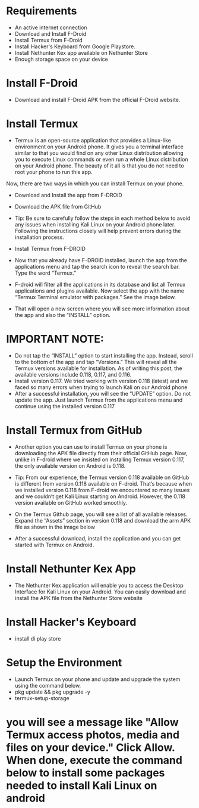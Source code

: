 # Requirements
- An active internet connection
- Download and Install F-Droid
- Install Termux from F-Droid
- Install Hacker's Keyboard from Google Playstore.
- Install Nethunter Kex app available on Nethunter Store
- Enough storage space on your device
#  Install F-Droid
- Download and install F-Droid APK from the official F-Droid website.
# Install Termux
- Termux is an open-source application that provides a Linux-like environment on your Android phone. It gives you a terminal interface similar to that you would find on any other Linux distribution allowing you to execute Linux commands or even run a whole Linux distribution on your Android phone. The beauty of it all is that you do not need to root your phone to run this app.

Now, there are two ways in which you can install Termux on your phone.

- Download and Install the app from F-DROiD
- Download the APK file from GitHub
- Tip: Be sure to carefully follow the steps in each method below to avoid any issues when installing Kali Linux on your Android phone later. Following the instructions closely will help prevent errors during the installation process.

- Install Termux from F-DROID
- Now that you already have F-DROID installed, launch the app from the applications menu and tap the search icon to reveal the search bar. Type the word “Termux.”
- F-droid will filter all the applications in its database and list all Termux applications and plugins available. Now select the app with the name “Termux Terminal emulator with packages.” See the image below.
- That will open a new screen where you will see more information about the app and also the “INSTALL” option.
# IMPORTANT NOTE:
- Do not tap the “INSTALL” option to start installing the app. Instead, scroll to the bottom of the app and tap “Versions.” This will reveal all the Termux versions available for installation. As of writing this post, the available versions include 0.118, 0.117, and 0.116.
- Install version 0.117. We tried working with version 0.118 (latest) and we faced so many errors when trying to launch Kali on our Android phone
- After a successful installation, you will see the “UPDATE” option. Do not update the app. Just launch Termux from the applications menu and continue using the installed version 0.117
# Install Termux from GitHub
- Another option you can use to install Termux on your phone is downloading the APK file directly from their official GitHub page. Now, unlike in F-droid where we insisted on installing Termux version 0.117, the only available version on Android is 0.118.

- Tip: From our experience, the Termux version 0.118 available on GitHub is different from version 0.118 available on F-droid. That’s because when we installed version 0.118 from F-droid we encountered so many issues and we couldn’t get Kali Linux starting on Android. However, the 0.118 version available on GitHub worked smoothly.

- On the Termux Github page, you will see a list of all available releases. Expand the “Assets” section in version 0.118 and download the arm APK file as shown in the image below

- After a successful download, install the application and you can get started with Termux on Android.
# Install Nethunter Kex App
- The Nethunter Kex application will enable you to access the Desktop Interface for Kali Linux on your Android. You can easily download and install the APK file from the Nethunter Store website
# Install Hacker's Keyboard
- install di play store
# Setup the Environment
- Launch Termux on your phone and update and upgrade the system using the command below.
- pkg update && pkg upgrade -y
- termux-setup-storage
 # you will see a message like "Allow Termux access photos, media and files on your device." Click Allow. When done, execute the command below to install some packages needed to install Kali Linux on android
# 


